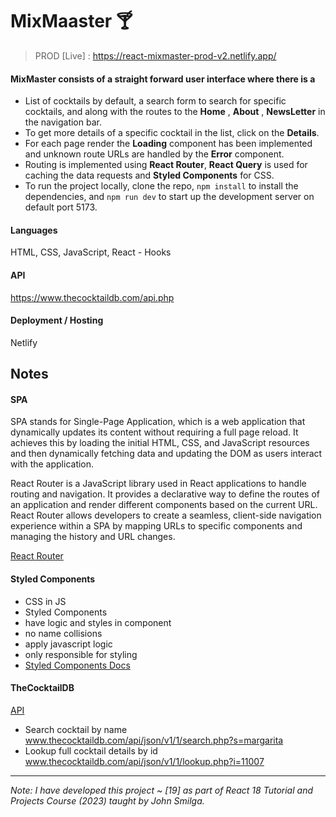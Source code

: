 # MixMaaster 🍸
> PROD [Live] : https://react-mixmaster-prod-v2.netlify.app/

#### MixMaster consists of a straight forward user interface where there is a 
- List of cocktails by default, a search form to search for specific cocktails, and along with the routes to the **Home** , **About** , **NewsLetter** in the navigation bar.
- To get more details of a specific cocktail in the list, click on the **Details**. 
- For each page render the **Loading** component has been implemented and unknown route URLs are handled by the **Error** component.
- Routing is implemented using **React Router**, **React Query** is used for caching the data requests and **Styled Components** for CSS.
- To run the project locally, clone the repo, `npm install` to install the dependencies, and `npm run dev` to start up the development server on default port 5173.

#### Languages 
HTML, CSS, JavaScript, React - Hooks

#### API
https://www.thecocktaildb.com/api.php

#### Deployment / Hosting
Netlify

## Notes

#### SPA

SPA stands for Single-Page Application, which is a web application that dynamically updates its content without requiring a full page reload. It achieves this by loading the initial HTML, CSS, and JavaScript resources and then dynamically fetching data and updating the DOM as users interact with the application.

React Router is a JavaScript library used in React applications to handle routing and navigation. It provides a declarative way to define the routes of an application and render different components based on the current URL. React Router allows developers to create a seamless, client-side navigation experience within a SPA by mapping URLs to specific components and managing the history and URL changes.

[React Router](https://reactrouter.com/en/main)

#### Styled Components

- CSS in JS
- Styled Components
- have logic and styles in component
- no name collisions
- apply javascript logic
- only responsible for styling
- [Styled Components Docs](https://styled-components.com/)

#### TheCocktailDB

[API](https://www.thecocktaildb.com/)

- Search cocktail by name
  www.thecocktaildb.com/api/json/v1/1/search.php?s=margarita
- Lookup full cocktail details by id
  www.thecocktaildb.com/api/json/v1/1/lookup.php?i=11007

---

_Note: I have developed this project ~ [19] as part of React 18 Tutorial and Projects Course (2023) taught by John Smilga._
